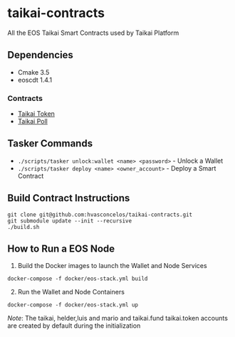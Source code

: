 # taikai-contracts

All the EOS Taikai Smart Contracts used by Taikai Platform

## Dependencies

* Cmake 3.5
* eoscdt 1.4.1

### Contracts

* [Taikai Token](./contracts/taikai.token/README.md)
* [Taikai Poll](./contracts/taikai.fund/README.md)

## Tasker Commands

* `./scripts/tasker unlock:wallet <name> <password>` - Unlock a Wallet
* `./scripts/tasker deploy <name> <owner_account>` - Deploy a Smart Contract

## Build Contract Instructions

```
git clone git@github.com:hvasconcelos/taikai-contracts.git
git submodule update --init --recursive
./build.sh
```

## How to Run a EOS Node

1. Build the Docker images to launch the Wallet and Node Services

```
docker-compose -f docker/eos-stack.yml build
```

2. Run the Wallet and Node Containers

```
docker-compose -f docker/eos-stack.yml up
```

*Note*: The taikai, helder,luis and mario and taikai.fund taikai.token accounts are created by default during
the initialization